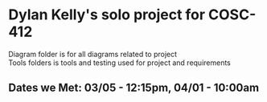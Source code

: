 # Dylan Kelly's solo project for COSC-412
Diagram folder is for all diagrams related to project\
Tools folders is tools and testing used for project and requirements

## Dates we Met: 03/05 - 12:15pm, 04/01 - 10:00am
